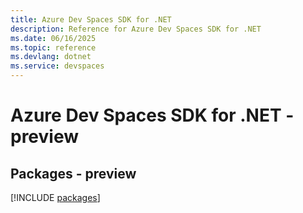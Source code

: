 ```yaml
---
title: Azure Dev Spaces SDK for .NET
description: Reference for Azure Dev Spaces SDK for .NET
ms.date: 06/16/2025
ms.topic: reference
ms.devlang: dotnet
ms.service: devspaces
---
```

# Azure Dev Spaces SDK for .NET - preview
## Packages - preview
[!INCLUDE [packages](dev-spaces-index.md)]